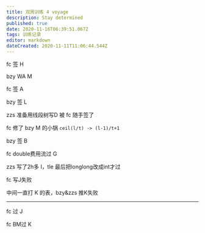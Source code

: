 ```yaml
---
title: 双周训练 4 voyage
description: Stay determined
published: true
date: 2020-11-16T06:39:51.067Z
tags: 训练记录
editor: markdown
dateCreated: 2020-11-11T11:06:44.544Z
---
```


fc 签 H

bzy WA M

fc 签 A

bzy 签 L

zzs 准备用线段树写D 被 fc 随手签了

fc 修了 bzy M 的小锅 `ceil(l/t) -> (l-1)/t+1`

bzy 签 B

fc double费用流过 G

zzs 写了2h多 I，tle 最后把longlong改成int才过

fc 写J失败

中间一直打 K 的表，bzy&zzs 推K失败

----

fc 过 J

fc BM过 K
